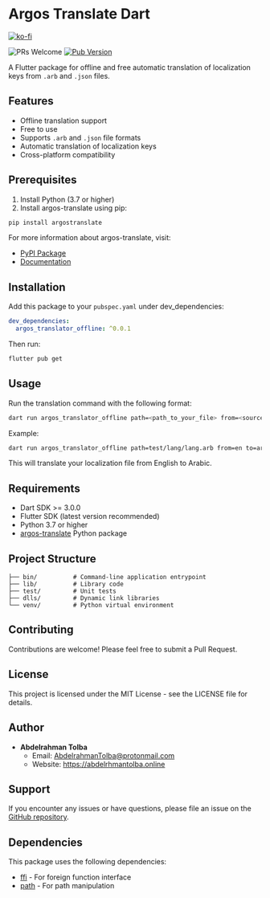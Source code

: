 # Argos Translate Dart
[![ko-fi](https://ko-fi.com/img/githubbutton_sm.svg)](https://ko-fi.com/X8X81DBBZ0)

![PRs Welcome](https://img.shields.io/badge/PRs-welcome-brightgreen.svg?style=flat-square)
[![Pub Version](https://img.shields.io/pub/v/argos_translator_offline)](https://pub.dev/packages/argos_translator_offline)

A Flutter package for offline and free automatic translation of localization keys from `.arb` and `.json` files.

## Features

- Offline translation support
- Free to use
- Supports `.arb` and `.json` file formats
- Automatic translation of localization keys
- Cross-platform compatibility

## Prerequisites

1. Install Python (3.7 or higher)
2. Install argos-translate using pip:
```bash
pip install argostranslate
```

For more information about argos-translate, visit:
- [PyPI Package](https://pypi.org/project/argostranslate/)
- [Documentation](https://github.com/argosopentech/argos-translate)

## Installation

Add this package to your `pubspec.yaml` under dev_dependencies:

```yaml
dev_dependencies:
  argos_translator_offline: ^0.0.1
```

Then run:

```bash
flutter pub get
```

## Usage

Run the translation command with the following format:

```bash
dart run argos_translator_offline path=<path_to_your_file> from=<source_language> to=<target_language>
```

Example:
```bash
dart run argos_translator_offline path=test/lang/lang.arb from=en to=ar
```

This will translate your localization file from English to Arabic.

## Requirements

- Dart SDK >= 3.0.0
- Flutter SDK (latest version recommended)
- Python 3.7 or higher
- [argos-translate](https://pypi.org/project/argostranslate/) Python package


## Project Structure

```
├── bin/          # Command-line application entrypoint
├── lib/          # Library code
├── test/         # Unit tests
├── dlls/         # Dynamic link libraries
└── venv/         # Python virtual environment
```

## Contributing

Contributions are welcome! Please feel free to submit a Pull Request.

## License

This project is licensed under the MIT License - see the LICENSE file for details.

## Author

- **Abdelrahman Tolba**
  - Email: AbdelrahmanTolba@protonmail.com
  - Website: https://abdelrhmantolba.online

## Support

If you encounter any issues or have questions, please file an issue on the [GitHub repository](https://github.com/abdoelmorap/argos_translator_offline/issues).

## Dependencies

This package uses the following dependencies:
- [ffi](https://pub.dev/packages/ffi) - For foreign function interface
- [path](https://pub.dev/packages/path) - For path manipulation